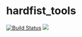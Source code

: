 # hardfist_tools
<p >
  <a href="https://circleci.com/gh/hardfist/hardfist_tools/tree/master"><img src="https://img.shields.io/circleci/project/github/hardfist/hardfist_tools/master.svg" alt="Build Status"></a>
 </a>
 <a href="https://codecov.io/gh/hardfist/hardfist_tools">
  <img src="https://codecov.io/gh/hardfist/hardfist_tools/branch/master/graph/badge.svg" />
</a>
</p>